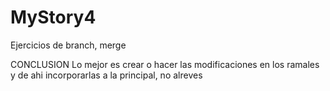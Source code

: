 # MyStory4
Ejercicios de branch, merge

CONCLUSION
Lo mejor es crear o hacer las modificaciones en los ramales y de ahi incorporarlas a la principal, no alreves
